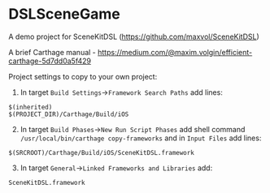 # DSLSceneGame
A demo project for SceneKitDSL (https://github.com/maxvol/SceneKitDSL)

A brief Carthage manual - https://medium.com/@maxim.volgin/efficient-carthage-5d7dd0a5f429

Project settings to copy to your own project:

1. In target `Build Settings`->`Framework Search Paths` add lines:
```
$(inherited)
$(PROJECT_DIR)/Carthage/Build/iOS
```
2. In target `Build Phases`->`New Run Script Phases` add shell command `/usr/local/bin/carthage copy-frameworks` and in `Input Files` add lines:
```
$(SRCROOT)/Carthage/Build/iOS/SceneKitDSL.framework
```
3. In target `General`->`Linked Frameworks and Libraries` add:
```
SceneKitDSL.framework
```


